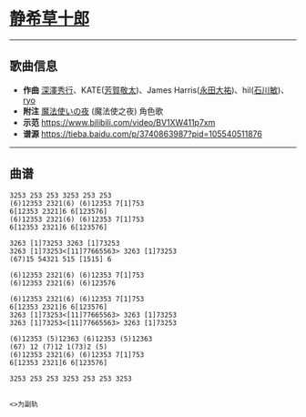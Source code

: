 # [静希草十郎](https://bgm.tv/ep/340142)

---

## 歌曲信息

- **作曲** [深澤秀行](https://bgm.tv/person/3217)、KATE([芳賀敬太](https://bgm.tv/person/30856))、James Harris([永田大祐](https://bgm.tv/person/30859))、hil([石川敏](https://bgm.tv/person/30860))、[ryo](https://bgm.tv/person/6235)
- **附注** [魔法使いの夜](https://bgm.tv/subject/5418) (魔法使之夜) 角色歌
- **示范** https://www.bilibili.com/video/BV1XW411p7xm
- **谱源** https://tieba.baidu.com/p/3740863987?pid=105540511876

---

## 曲谱

```
3253 253 253 3253 253 253
(6)12353 2321(6) (6)12353 7[1]753
6[12353 2321]6 6[123576]
(6)12353 2321(6) (6)12353 7[1]753
6[12353 2321]6 6[123576]

3263 [1]73253 3263 [1]73253
3263 [1]73253<[11]77665563> 3263 [1]73253
(67)15 54321 515 [1515] 6

(6)12353 2321(6) (6)12353 7[1]753
(6)12353 2321(6) (6)123576

(6)12353 2321(6) (6)12353 7[1]753
6[12353 2321]6 6[123576]
3263 [1]73253<[11]77665563> 3263 [1]73253
3263 [1]73253<[11]77665563> 3263 [1]73253

(6)12353 (5)12363 (6)12353 (5)12363
(67) 12 (7)12 1(73)2 (5)
(6)12353 2321(6) (6)12353 7[1]753
6[12353 2321]6 6[123576]

3253 253 253 3253 253 253 3253


<>为副轨
```

